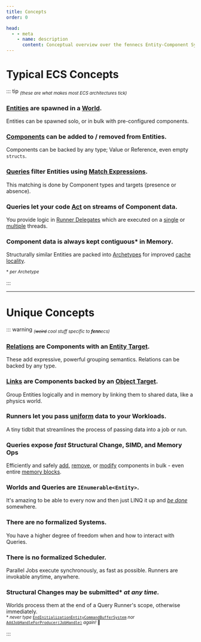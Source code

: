 ```yaml
---
title: Concepts
order: 0

head:
  - - meta
    - name: description
      content: Conceptual overview over the fennecs Entity-Component System
---
```


# Typical ECS Concepts 

::: tip <sub>*(these are what makes most ECS architectures tick)*</sub>
### [Entities](Entities/) are spawned in a [World](World.md). 
Entities can be spawned solo, or in bulk with pre-configured components.

### [Components](Components/) can be added to / removed from Entities.
Components can be backed by any type; Value or Reference, even empty `structs`.

### [Queries](Queries/) filter Entities using [Match Expressions](Queries/MatchExpressions.md).
This matching is done by Component types and targets (presence or absence).

### Queries let your code [Act](Queries/Query.For.md) on streams of Component data.
You provide logic in [Runner Delegates](Queries/Delegates.md) which are executed on a [single](Queries/Query.For.md) or [multiple](Queries/Query.Job.md) threads.

### Component data is always kept contiguous* in Memory.
Structurally similar Entities are packed into [Archetypes](Archetype.md) for improved [cache locality](https://en.wikipedia.org/wiki/Locality_of_reference).

<sub>\* *per Archetype*</sub>

:::

----------------------

# Unique Concepts 

::: warning <sub>*(~~weird~~ cool stuff specific to **fenn**ecs)*</sub>
### [Relations](Relation.md) are Components with an [Entity Target](Queries/MatchExpressions.md#match-targets).
These add expressive, powerful grouping semantics. Relations can be backed by any type.

### [Links](Link.md) are Components backed by an [Object Target](Queries/MatchExpressions.md#match-targets).
Group Entities logically and in memory by linking them to shared data, like a physics world.

### Runners let you pass [uniform](Queries/Query.For.md#uniforms-shmuniforms) data to your Workloads.
A tiny tidbit that streamlines the process of passing data into a job or run.

### Queries expose *fast* Structural Change, SIMD, and Memory Ops
Efficiently and safely [add](Queries/CRUD.md), [remove](Queries/CRUD.md), or [modify](Queries/SIMD.md) components in bulk - even entire [memory blocks](Queries/Query.Raw.md).

### Worlds and Queries are `IEnumerable<Entity>`.
It's amazing to be able to every now and then just LINQ it up and <u>*be done*</u> somewhere.

### There are no formalized Systems.
You have a higher degree of freedom when and how to interact with Queries.

### There is no formalized Scheduler.
Parallel Jobs execute synchronously, as fast as possible. Runners are invokable anytime, anywhere.  

### Structural Changes may be submitted\* *at any time.*
Worlds process them at the end of a Query Runner's scope, otherwise immediately.  
<sub>\* *never type* [`EndInitializationEntityCommandBufferSystem`](https://docs.unity3d.com/Packages/com.unity.entities@1.0/api/Unity.Entities.EndInitializationEntityCommandBufferSystem.html) *nor* [`AddJobHandleForProducer(JobHandle)`](https://docs.unity.cn/Packages/com.unity.entities@1.0/api/Unity.Entities.EntityCommandBufferSystem.AddJobHandleForProducer.html) *again!* 🦊</sub>

:::


